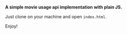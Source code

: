 **A simple movie usage api implementation with plain JS.**

Just clone on your machine and open `index.html`.

Enjoy!
